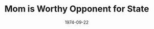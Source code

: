 --- 
title: Mom is Worthy Opponent for State
featured: mom-worthy-opponent-for-state.jpg
featuredAlt: Newspaper clipping that includes a photo of Willie Mae Goodman, who is a Black woman, visiting her 18-year old daughter Marguerite in the Gouverneur State School.
layout: "tc-single"
hasContentInGallery: true
date: 1974-09-22
--- 